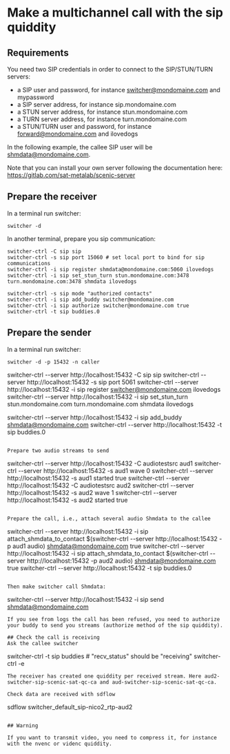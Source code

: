 Make a multichannel call with the sip quiddity   
=======

## Requirements

You need two SIP credentials in order to connect to the SIP/STUN/TURN servers:
* a SIP user and password, for instance switcher@mondomaine.com and mypassword
* a SIP server address, for instance sip.mondomaine.com
* a STUN server address, for instance stun.mondomaine.com
* a TURN server address, for instance turn.mondomaine.com
* a STUN/TURN user and password, for instance forward@mondomaine.com and ilovedogs

In the following example, the callee SIP user will be shmdata@mondomaine.com.

Note that you can install your own server following the documentation here:
https://gitlab.com/sat-metalab/scenic-server

## Prepare the receiver

In a terminal run switcher:
```
switcher -d
```

In another terminal, prepare you sip communication:
```
switcher-ctrl -C sip sip
switcher-ctrl -s sip port 15060 # set local port to bind for sip communications
switcher-ctrl -i sip register shmdata@mondomaine.com:5060 ilovedogs
switcher-ctrl -i sip set_stun_turn stun.mondomaine.com:3478 turn.mondomaine.com:3478 shmdata ilovedogs

switcher-ctrl -s sip mode "authorized contacts"
switcher-ctrl -i sip add_buddy switcher@mondomaine.com
switcher-ctrl -i sip authorize switcher@mondomaine.com true
switcher-ctrl -t sip buddies.0
```

## Prepare the sender
In a terminal run switcher:
```
switcher -d -p 15432 -n caller
```
switcher-ctrl --server http://localhost:15432 -C sip sip
switcher-ctrl --server http://localhost:15432 -s sip port 5061
switcher-ctrl --server http://localhost:15432 -i sip register switcher@mondomaine.com ilovedogs
switcher-ctrl --server http://localhost:15432 -i sip set_stun_turn stun.mondomaine.com turn.mondomaine.com shmdata ilovedogs

switcher-ctrl --server http://localhost:15432 -i sip add_buddy shmdata@mondomaine.com
switcher-ctrl --server http://localhost:15432 -t sip buddies.0
```

Prepare two audio streams to send
```
switcher-ctrl --server http://localhost:15432 -C audiotestsrc aud1
switcher-ctrl --server http://localhost:15432 -s aud1 wave 0
switcher-ctrl --server http://localhost:15432 -s aud1 started true
switcher-ctrl --server http://localhost:15432 -C audiotestsrc aud2
switcher-ctrl --server http://localhost:15432 -s aud2 wave 1
switcher-ctrl --server http://localhost:15432 -s aud2 started true
```

Prepare the call, i.e., attach several audio Shmdata to the callee 
```
switcher-ctrl --server http://localhost:15432 -i sip attach_shmdata_to_contact $(switcher-ctrl --server http://localhost:15432 -p aud1 audio) shmdata@mondomaine.com true
switcher-ctrl --server http://localhost:15432 -i sip attach_shmdata_to_contact $(switcher-ctrl --server http://localhost:15432 -p aud2 audio) shmdata@mondomaine.com true
switcher-ctrl --server http://localhost:15432 -t sip buddies.0
```

Then make switcher call Shmdata:
```
switcher-ctrl --server http://localhost:15432 -i sip send shmdata@mondomaine.com
```
If you see from logs the call has been refused, you need to authorize your buddy to send you streams (authorize method of the sip quiddity). 

## Check the call is receiving
Ask the callee switcher
```
switcher-ctrl -t sip buddies # "recv_status" should be "receiving"
switcher-ctrl -e
```
The receiver has created one quiddity per received stream. Here aud2-switcher-sip-scenic-sat-qc-ca and aud-switcher-sip-scenic-sat-qc-ca.

Check data are received with sdflow
```
sdflow switcher_default_sip-nico2_rtp-aud2

```

## Warning

If you want to transmit video, you need to compress it, for instance with the nvenc or videnc quiddity. 
